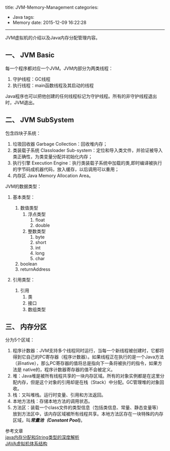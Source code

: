 title: JVM-Memory-Management
categories:
  - Java
tags:
  - Memory
date: 2015-12-09 16:22:28
---
JVM虚拟机的介绍以及Java内存分配管理内容。

## 一、 JVM Basic

每一个程序都对应一个JVM。JVM内部分为两类线程：

1. 守护线程：GC线程
2. 执行线程：main函数线程及其启动的线程

Java程序也可以把他创建的任何线程标记为守护线程。所有的非守护线程退出时，JVM退出。

## 二、 JVM SubSystem

包含四块子系统：

1. 垃圾回收器 Garbage Collection：回收堆内存；
2. 类装载子系统 Classloader Sub-system：定位和导入类文件，并验证被导入类正确性，为类变量分配并初始化内存；
3. 执行引擎 Execution Engine：执行类装载子系统中加载的类,即时编译被执行的字节码成机器代码，放入缓存，以后调用可以重用；
4. 内存区 Java Memory Allocation Area。

JVM的数据类型：

1. 基本类型：
	1. 数值类型
		1. 浮点类型
			1. float
			2. double
		2. 整数类型
			1. byte
			2. short
			3. int
			4. long
			5. char
	2. boolean
	3. returnAddress
		 	
2. 引用类型：
	1. 引用
		1. 类
		2. 接口
		3. 数组类型

## 三、 内存分区

分为5个区域：

1. 程序计数器：JVM支持多个线程同时运行，当每一个新线程被创建时，它都将得到它自己的PC寄存器（程序计数器）。如果线程正在执行的是一个Java方法（非native），那么PC寄存器的值将总是指向下一条将被执行的指令，如果方法是 native的，程序计数器寄存器的值不会被定义。
2. 堆：Java堆是被所有线程共享的一块内存区域。所有的对象实例都是在这里分配内存，但是这个对象的引用却是在栈（Stack）中分配。GC管理堆的对象回收。
3. 栈：又叫堆栈。运行时变量、引用和方法返回。
4. 本地方法栈：存储本地方法的调用状态。
5. 方法区：装载一个class文件的类型信息（包括类信息、常量、静态变量等）放到方法区中，该内存区域被所有线程共享。本地方法区存在一块特殊的内存区域，叫***常量池（Constant Pool)***。


参考文章    
[java内存分配和String类型的深度解析](http://my.oschina.net/xiaohui249/blog/170013)    
[JAVA虚拟机体系结构](http://www.cnblogs.com/java-my-life/archive/2012/08/01/2615221.html)